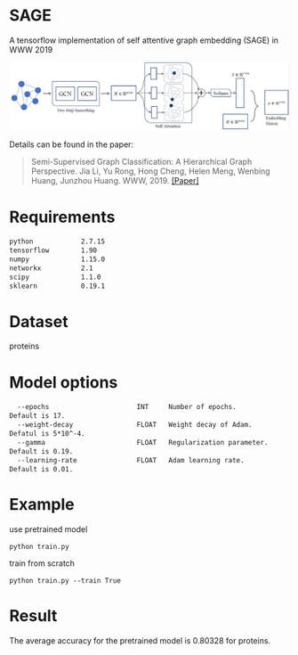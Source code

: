 # SAGE
A tensorflow implementation of self attentive graph embedding (SAGE) in WWW 2019
<p align="center">
  <img width="800" src="sage.JPG">
</p>
<p align="justify">

Details can be found in the paper:
> Semi-Supervised Graph Classification: A Hierarchical Graph Perspective.
> Jia Li, Yu Rong, Hong Cheng, Helen Meng, Wenbing Huang, Junzhou Huang.
> WWW, 2019.
> [[Paper]](https://arxiv.org/pdf/1904.05003.pdf)

# Requirements
```
python            2.7.15
tensorflow        1.90
numpy             1.15.0
networkx          2.1
scipy             1.1.0
sklearn           0.19.1
```
# Dataset
proteins

# Model options
```
  --epochs                      INT     Number of epochs.                  Default is 17.
  --weight-decay                FLOAT   Weight decay of Adam.              Defatul is 5*10^-4.
  --gamma                       FLOAT   Regularization parameter.          Default is 0.19.
  --learning-rate               FLOAT   Adam learning rate.                Default is 0.01.
 ```

# Example
use pretrained model
```
python train.py
```
train from scratch

```
python train.py --train True
```
# Result
The average accuracy for the pretrained model is 0.80328 for proteins.
